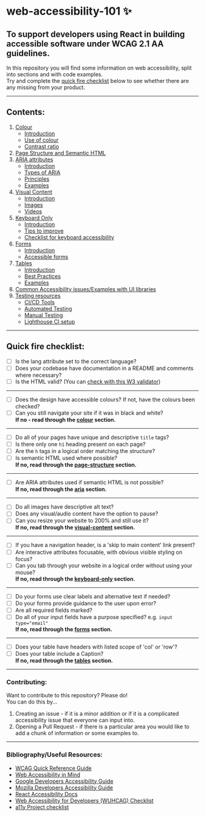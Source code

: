# web-accessibility-101 :sparkles:

## To support developers using React in building accessible software under WCAG 2.1 AA guidelines.

In this repository you will find some information on web accessibility, split into sections and with code examples.  
Try and complete the [quick fire checklist](#quick-fire-checklist) below to see whether there are any missing from your product.

---

## Contents:

1. [Colour](1-colour/README.md)
    - [Introduction](1-colour/README.md#introduction)
    - [Use of colour](1-colour/README.md#use-of-colour)
    - [Contrast ratio](1-colour/README.md#contrast-ratio)
2. [Page Structure and Semantic HTML](2-page-structure/README.md)
3. [ARIA attributes](3-aria/README.md)
    - [Introduction](3-aria/README.md#introduction)
    - [Types of ARIA](3-aria/README.md#types-of-aria)
    - [Principles](3-aria/README.md#principles)
    - [Examples](3-aria/README.md#examples)
4. [Visual Content](4-visual-content/README.md)
    - [Introduction](4-visual-content/README.md#introduction)
    - [Images](4-visual-content/README.md#images)
    - [Videos](4-visual-content/README.md#videos)
5. [Keyboard Only](5-keyboard-only/README.md)
    - [Introduction](5-keyboard-only/README.md#introduction)
    - [Tips to improve](5-keyboard-only/README.md#tips-to-improve)
    - [Checklist for keyboard accessibility](5-keyboard-only/README.md#checklist-for-keyboard-accessibility)
6. [Forms](6-forms/README.md)
    - [Introduction](6-forms/README.md#introduction)
    - [Accessible forms](6-forms/README.md#accessible-forms)
7. [Tables](7-tables/README.md)
    - [Introduction](7-tables/README.md#introduction)
    - [Best Practices](7-tables/README.md#best-practices)
    - [Examples](7-tables/README.md#examples)
8. [Common Accessibility issues/Examples with UI libraries](8-UI-libraries/README.md)
9. [Testing resources](9-testing-resources/README.md)
    - [CI/CD Tools](9-testing-resources/README.md#CI/CD)
    - [Automated Testing](9-testing-resources/README.md#Automated)
    - [Manual Testing](9-testing-resources/README.md#Manual)
    - [Lighthouse CI setup](9-testing-resources/lighthouse-ci/README.md)

---

## Quick fire checklist:

-   [ ] Is the lang attribute set to the correct language?
-   [ ] Does your codebase have documentation in a README and comments where necessary?
-   [ ] Is the HTML valid? (You can [check with this W3 validator](https://validator.w3.org/))

---

-   [ ] Does the design have accessible colours? If not, have the colours been checked?
-   [ ] Can you still navigate your site if it was in black and white?  
         **If no - read through the [colour](1-colour/README.md) section.**

---

-   [ ] Do all of your pages have unique and descriptive `title` tags?
-   [ ] Is there only one `h1` heading present on each page?
-   [ ] Are the `h` tags in a logical order matching the structure?
-   [ ] Is semantic HTML used where possible?  
         **If no, read through the [page-structure](2-page-structure/README.md) section.**

---

-   [ ] Are ARIA attributes used if semantic HTML is not possible?  
         **If no, read through the [aria](3-aria/README.md) section.**

---

-   [ ] Do all images have descriptive alt text?
-   [ ] Does any visual/audio content have the option to pause?
-   [ ] Can you resize your website to 200% and still use it?  
         **If no, read through the [visual-content](4-visual-content/README.md) section.**

---

-   [ ] If you have a navigation header, is a 'skip to main content' link present?
-   [ ] Are interactive attributes focusable, with obvious visible styling on focus?
-   [ ] Can you tab through your website in a logical order without using your mouse?  
         **If no, read through the [keyboard-only](5-keyboard-only/README.md) section.**

---

-   [ ] Do your forms use clear labels and alternative text if needed?
-   [ ] Do your forms provide guidance to the user upon error?
-   [ ] Are all required fields marked?
-   [ ] Do all of your input fields have a purpose specified? e.g. `input type="email"`  
         **If no, read through the [forms](6-forms/README.md) section.**

---

-   [ ] Does your table have headers with listed scope of 'col' or 'row'?
-   [ ] Does your table include a Caption?  
         **If no, read through the [tables](7-tables/README.md) section.**

---

### Contributing:

Want to contribute to this repository? Please do!  
You can do this by...

1. Creating an issue - if it is a minor addition or if it is a complicated accessibility issue that everyone can input into.
2. Opening a Pull Request - if there is a particular area you would like to add a chunk of information or some examples to.

---

### Bibliography/Useful Resources:

-   [WCAG Quick Reference Guide](https://www.w3.org/WAI/WCAG21/quickref/)
-   [Web Accessibility in Mind](https://webaim.org/)
-   [Google Developers Accessibility Guide](https://developers.google.com/web/fundamentals/accessibility)
-   [Mozilla Developers Accessibility Guide](https://developer.mozilla.org/en-US/docs/Web/Accessibility)
-   [React Accessibility Docs](https://reactjs.org/docs/accessibility.html)
-   [Web Accessibility for Developers (WUHCAG) Checklist](https://www.wuhcag.com/wcag-checklist/)
-   [a11y Project checklist](https://www.a11yproject.com/checklist/)
